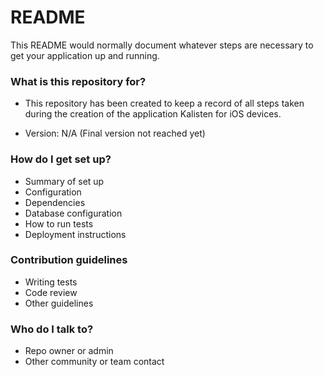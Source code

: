 # README #

This README would normally document whatever steps are necessary to get your application up and running.

### What is this repository for? ###

* This repository has been created to keep a record of all steps taken 
  during the creation of the application Kalisten for iOS devices.

* Version: N/A (Final version not reached yet)

### How do I get set up? ###

* Summary of set up
* Configuration
* Dependencies
* Database configuration
* How to run tests
* Deployment instructions

### Contribution guidelines ###

* Writing tests
* Code review
* Other guidelines

### Who do I talk to? ###

* Repo owner or admin
* Other community or team contact